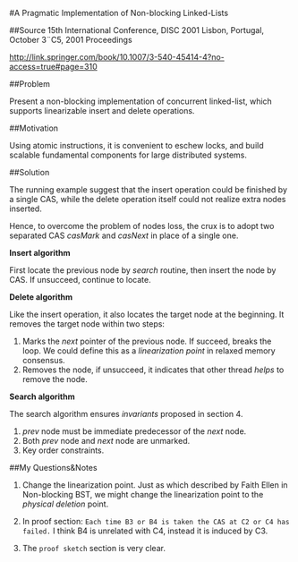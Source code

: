 #A Pragmatic Implementation of Non-blocking Linked-Lists

##Source
15th International Conference, DISC 2001 Lisbon, Portugal, October 3¨C5, 2001 Proceedings

http://link.springer.com/book/10.1007/3-540-45414-4?no-access=true#page=310

##Problem

Present a non-blocking implementation of concurrent linked-list, which supports linearizable insert and delete operations.

##Motivation

Using atomic instructions, it is convenient to eschew locks, and build scalable fundamental components for large distributed systems.

##Solution

The running example suggest that the insert operation could be finished by a single CAS, while the delete operation itself could not realize extra nodes inserted.

Hence, to overcome the problem of nodes loss, the crux is to adopt two separated CAS *casMark* and *casNext* in place of a single one. 

**Insert algorithm**

First locate the previous node by *search* routine, then insert the node by CAS. If unsucceed, continue to locate.

**Delete algorithm**

Like the insert operation, it also locates the target node at the beginning. It removes the target node within two steps:

 1. Marks the *next* pointer of the previous node. If succeed, breaks the loop. We could define this as a *linearization point* in relaxed memory consensus.
 2. Removes the node, if unsucceed, it indicates that other thread *helps* to remove the node. 

**Search algorithm**

The search algorithm ensures *invariants* proposed in section 4. 

1. *prev* node must be immediate predecessor of the *next* node.
2. Both *prev* node and *next* node are unmarked.
3. Key order constraints.

##My Questions&Notes

1. Change the linearization point. Just as which described by Faith Ellen in Non-blocking BST, we might change the linearization point to the *physical deletion* point. 

2. In proof section: `Each time B3 or B4 is taken the CAS at C2 or C4 has failed.` I think B4 is unrelated with C4, instead it is induced by C3.

3. The `proof sketch` section is very clear. 
